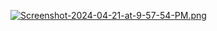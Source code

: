 [![Screenshot-2024-04-21-at-9-57-54-PM.png](https://i.postimg.cc/bwSVnqxk/Screenshot-2024-04-21-at-9-57-54-PM.png)](https://postimg.cc/YvkxKKyC)
